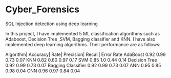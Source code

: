 # Cyber_Forensics

SQL Injection detection using deep learning

In this project, I have implemented 5 ML classification algorithms such as Adaboost, Decision Tree ,SVM, Bagging classifier and KNN. I have also implemented deep learning algorithms. Their performance are as follows:



Algorithm| Accuracy| Rate|	Precision|	Recall|	Error Rate
AdaBoost	0.92	0.99	0.73	0.07
KNN	0.82	0.60	0.97	0.17
SVM	0.85	1.0	0.44	0.14
Decision Tree	0.92	0.99	0.73	0.07
Bagging Classifier	0.92	0.99	0.73	0.07
ANN	0.95	0.85	0.98	0.04
CNN	0.96	0.97	0.84	0.04
 



